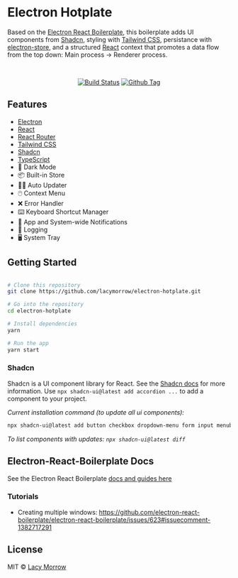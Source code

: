 # Electron Hotplate

Based on the [Electron React Boilerplate](https://github.com/electron-react-boilerplate/electron-react-boilerplate), this boilerplate adds UI components from [Shadcn](https://ui.shadcn.com/), styling with [Tailwind CSS](https://tailwindcss.com/), persistance with [electron-store](https://github.com/sindresorhus/electron-store), and a structured [React](https://react.dev/) context that promotes a data flow from the top down: Main process -> Renderer process.

<br>

<div align="center">

[![Build Status][github-actions-status]][github-actions-url]
[![Github Tag][github-tag-image]][github-tag-url]

</div>

## Features

- [Electron](https://electronjs.org/)
- [React](https://reactjs.org/)
- [React Router](https://reacttraining.com/react-router/)
- [Tailwind CSS](https://tailwindcss.com/)
- [Shadcn](https://ui.shadcn.com/)
- [TypeScript](https://www.typescriptlang.org/)
- 🌙 Dark Mode
- 📦 Built-in Store
- 🏃‍♂️ Auto Updater
- 🖱️ Context Menu
- ❌ Error Handler
- ⌨️ Keyboard Shortcut Manager
- 💬 App and System-wide Notifications
- 📝 Logging
- 🖥️ System Tray

## Getting Started

```bash

# Clone this repository
git clone https://github.com/lacymorrow/electron-hotplate.git

# Go into the repository
cd electron-hotplate

# Install dependencies
yarn

# Run the app
yarn start
```

### Shadcn

Shadcn is a UI component library for React. See the [Shadcn docs](https://ui.shadcn.com/) for more information.
Use `npx shadcn-ui@latest add accordion ...` to add a component to your project.

_Current installation command (to update all ui components):_
```sh
npx shadcn-ui@latest add button checkbox dropdown-menu form input menubar radio-group scroll-area select separator sonner switch textarea
```

_To list components with updates: `npx shadcn-ui@latest diff`_

## Electron-React-Boilerplate Docs

See the Electron React Boilerplate [docs and guides here](https://electron-react-boilerplate.js.org/docs/installation)


### Tutorials

- Creating multiple windows: https://github.com/electron-react-boilerplate/electron-react-boilerplate/issues/623#issuecomment-1382717291


## License

MIT © [Lacy Morrow](https://github.com/lacymorrow)

[github-actions-status]: https://github.com/lacymorrow/electron-shadcn-boilerplate/workflows/Build/badge.svg
[github-actions-url]: https://github.com/lacymorrow/electron-shadcn-boilerplate/actions
[github-tag-image]: https://img.shields.io/github/tag/electron-react-boilerplate/electron-react-boilerplate.svg?label=version
[github-tag-url]: https://github.com/lacymorrow/electron-shadcn-boilerplate/releases/latest
[stackoverflow-img]: https://img.shields.io/badge/stackoverflow-electron_react_boilerplate-blue.svg
[stackoverflow-url]: https://stackoverflow.com/questions/tagged/electron-react-boilerplate
